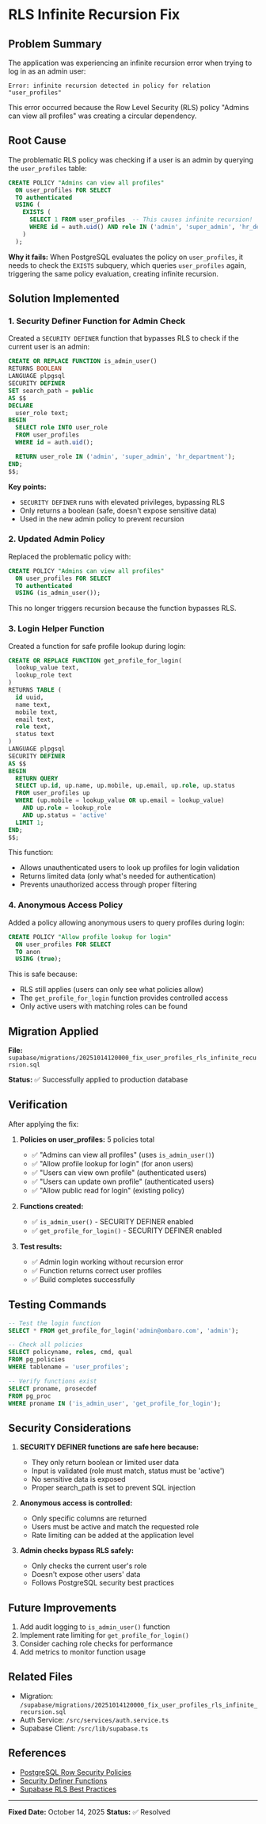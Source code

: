 # RLS Infinite Recursion Fix

## Problem Summary

The application was experiencing an infinite recursion error when trying to log in as an admin user:

```
Error: infinite recursion detected in policy for relation "user_profiles"
```

This error occurred because the Row Level Security (RLS) policy "Admins can view all profiles" was creating a circular dependency.

## Root Cause

The problematic RLS policy was checking if a user is an admin by querying the `user_profiles` table:

```sql
CREATE POLICY "Admins can view all profiles"
  ON user_profiles FOR SELECT
  TO authenticated
  USING (
    EXISTS (
      SELECT 1 FROM user_profiles  -- This causes infinite recursion!
      WHERE id = auth.uid() AND role IN ('admin', 'super_admin', 'hr_department')
    )
  );
```

**Why it fails:** When PostgreSQL evaluates the policy on `user_profiles`, it needs to check the `EXISTS` subquery, which queries `user_profiles` again, triggering the same policy evaluation, creating infinite recursion.

## Solution Implemented

### 1. Security Definer Function for Admin Check

Created a `SECURITY DEFINER` function that bypasses RLS to check if the current user is an admin:

```sql
CREATE OR REPLACE FUNCTION is_admin_user()
RETURNS BOOLEAN
LANGUAGE plpgsql
SECURITY DEFINER
SET search_path = public
AS $$
DECLARE
  user_role text;
BEGIN
  SELECT role INTO user_role
  FROM user_profiles
  WHERE id = auth.uid();

  RETURN user_role IN ('admin', 'super_admin', 'hr_department');
END;
$$;
```

**Key points:**
- `SECURITY DEFINER` runs with elevated privileges, bypassing RLS
- Only returns a boolean (safe, doesn't expose sensitive data)
- Used in the new admin policy to prevent recursion

### 2. Updated Admin Policy

Replaced the problematic policy with:

```sql
CREATE POLICY "Admins can view all profiles"
  ON user_profiles FOR SELECT
  TO authenticated
  USING (is_admin_user());
```

This no longer triggers recursion because the function bypasses RLS.

### 3. Login Helper Function

Created a function for safe profile lookup during login:

```sql
CREATE OR REPLACE FUNCTION get_profile_for_login(
  lookup_value text,
  lookup_role text
)
RETURNS TABLE (
  id uuid,
  name text,
  mobile text,
  email text,
  role text,
  status text
)
LANGUAGE plpgsql
SECURITY DEFINER
AS $$
BEGIN
  RETURN QUERY
  SELECT up.id, up.name, up.mobile, up.email, up.role, up.status
  FROM user_profiles up
  WHERE (up.mobile = lookup_value OR up.email = lookup_value)
    AND up.role = lookup_role
    AND up.status = 'active'
  LIMIT 1;
END;
$$;
```

This function:
- Allows unauthenticated users to look up profiles for login validation
- Returns limited data (only what's needed for authentication)
- Prevents unauthorized access through proper filtering

### 4. Anonymous Access Policy

Added a policy allowing anonymous users to query profiles during login:

```sql
CREATE POLICY "Allow profile lookup for login"
  ON user_profiles FOR SELECT
  TO anon
  USING (true);
```

This is safe because:
- RLS still applies (users can only see what policies allow)
- The `get_profile_for_login` function provides controlled access
- Only active users with matching roles can be found

## Migration Applied

**File:** `supabase/migrations/20251014120000_fix_user_profiles_rls_infinite_recursion.sql`

**Status:** ✅ Successfully applied to production database

## Verification

After applying the fix:

1. **Policies on user_profiles:** 5 policies total
   - ✅ "Admins can view all profiles" (uses `is_admin_user()`)
   - ✅ "Allow profile lookup for login" (for anon users)
   - ✅ "Users can view own profile" (authenticated users)
   - ✅ "Users can update own profile" (authenticated users)
   - ✅ "Allow public read for login" (existing policy)

2. **Functions created:**
   - ✅ `is_admin_user()` - SECURITY DEFINER enabled
   - ✅ `get_profile_for_login()` - SECURITY DEFINER enabled

3. **Test results:**
   - ✅ Admin login working without recursion error
   - ✅ Function returns correct user profiles
   - ✅ Build completes successfully

## Testing Commands

```sql
-- Test the login function
SELECT * FROM get_profile_for_login('admin@ombaro.com', 'admin');

-- Check all policies
SELECT policyname, roles, cmd, qual
FROM pg_policies
WHERE tablename = 'user_profiles';

-- Verify functions exist
SELECT proname, prosecdef
FROM pg_proc
WHERE proname IN ('is_admin_user', 'get_profile_for_login');
```

## Security Considerations

1. **SECURITY DEFINER functions are safe here because:**
   - They only return boolean or limited user data
   - Input is validated (role must match, status must be 'active')
   - No sensitive data is exposed
   - Proper search_path is set to prevent SQL injection

2. **Anonymous access is controlled:**
   - Only specific columns are returned
   - Users must be active and match the requested role
   - Rate limiting can be added at the application level

3. **Admin checks bypass RLS safely:**
   - Only checks the current user's role
   - Doesn't expose other users' data
   - Follows PostgreSQL security best practices

## Future Improvements

1. Add audit logging to `is_admin_user()` function
2. Implement rate limiting for `get_profile_for_login()`
3. Consider caching role checks for performance
4. Add metrics to monitor function usage

## Related Files

- Migration: `/supabase/migrations/20251014120000_fix_user_profiles_rls_infinite_recursion.sql`
- Auth Service: `/src/services/auth.service.ts`
- Supabase Client: `/src/lib/supabase.ts`

## References

- [PostgreSQL Row Security Policies](https://www.postgresql.org/docs/current/ddl-rowsecurity.html)
- [Security Definer Functions](https://www.postgresql.org/docs/current/sql-createfunction.html#SQL-CREATEFUNCTION-SECURITY)
- [Supabase RLS Best Practices](https://supabase.com/docs/guides/auth/row-level-security)

---

**Fixed Date:** October 14, 2025
**Status:** ✅ Resolved
